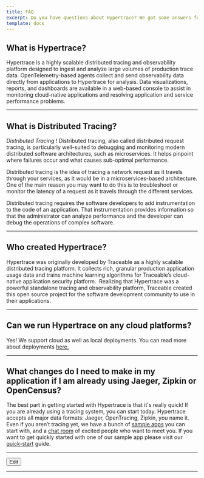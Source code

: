 ```yaml
---
title: FAQ
excerpt: Do you have questions about Hypertrace? We got some answers for you!
template: docs
---
```

## What is Hypertrace?
Hypertrace is a highly scalable distributed tracing and observability platform designed to ingest and analyze large volumes of production trace data. OpenTelemetry-based agents collect and send observability data directly from applications to Hypertrace for analysis. Data visualizations, reports, and dashboards are available in a web-based console to assist in monitoring cloud-native applications and resolving application and service performance problems.

<hr />

## What is Distributed Tracing?
*Distributed Tracing* ! Distributed tracing, also called distributed request tracing, is particularly well-suited to debugging and monitoring modern distributed software architectures, such as microservices. It helps pinpoint where failures occur and what causes sub-optimal performance.

Distributed tracing is the idea of tracing a network request as it travels through your services, as it would be in a microservices-based architecture. One of the main reason you may want to do this is to troubleshoot or monitor the latency of a request as it travels through the different services.

Distributed tracing requires the software developers to add instrumentation to the code of an application. That instrumentation provides information so that the administrator can analyze performance and the developer can debug the operations of complex software.


<hr />

## Who created Hypertrace?
Hypertrace was originally developed by Traceable as a highly scalable distributed tracing platform. It collects rich, granular production application usage data and trains machine learning algorithms for Traceable’s cloud-native application security platform. 
‍
Realizing that Hypertrace was a powerful standalone tracing and observability platform, Traceable created this open source project for the software development community to use in their applications.

<hr />


## Can we run Hypertrace on any cloud platforms?

Yes! We support cloud as well as local deployments. You can read more about deployments [here.](https://docs.hypertrace.org/deployments/)

<hr />


## What changes do I need to make in my application if I am already using Jaeger, Zipkin or OpenCensus?

The best part in getting started with Hypertrace is that it's really quick! If you are already using a tracing system, you can start today. Hypertrace accepts all major data formats: Jaeger, OpenTracing, Zipkin, you name it. Even if you aren’t tracing yet, we have a bunch of [sample apps](https://github.com/hypertrace/hypertrace-samples) you can start with, and a [chat room](https://www.hypertrace.org/get-started) of excited people who want to meet you. If you want to get quickly started with one of our sample app please visit our [quick-start](https://docs.hypertrace.org/sample-app/) guide.

<hr />

<a href="https://github.com/hypertrace/hypertrace-docs-website/tree/master/src/pages/faq/index.md">
<button type="button">Edit</button></a>

***
